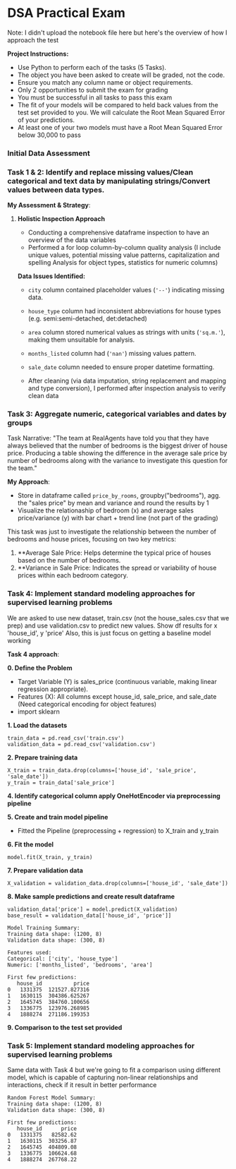 # DSA Practical Exam
Note: I didn't upload the notebook file here but here's the overview of how I approach the test

**Project Instructions:**
- Use Python to perform each of the tasks (5 Tasks).
- The object you have been asked to create will be graded, not the code.
- Ensure you match any column name or object requirements.
- Only 2 opportunities to submit the exam for grading
- You must be successful in all tasks to pass this exam
- The fit of your models will be compared to held back values from the test set provided to you. We will calculate the Root Mean Squared Error of your predictions.
- At least one of your two models must have a Root Mean Squared Error below 30,000 to pass  

### Initial Data Assessment

### Task 1 & 2:  Identify and replace missing values/Clean categorical and text data by manipulating strings/Convert values between data types.
**My Assessment & Strategy**:
1. **Holistic Inspection Approach**
    - Conducting a comprehensive dataframe inspection to have an overview of the data variables
   - Performed a for loop column-by-column quality analysis (I include unique values, potential missing value patterns, capitalization and spelling Analysis for object types, statistics for numeric columns)

   **Data Issues Identified:**
   - `city` column contained placeholder values (`'--'`) indicating missing data.
   - `house_type` column had inconsistent abbreviations for house types (e.g. semi:semi-detached, det:detached)
   - `area` column stored numerical values as strings with units (`'sq.m.'`), making them unsuitable for analysis.
   - `months_listed` column had (`'nan'`) missing values pattern.
   - `sale_date` column needed to ensure proper datetime formatting.
  
   - After cleaning (via data imputation, string replacement and mapping and type conversion), I performed after inspection analysis to verify clean data
     
### Task 3: Aggregate numeric, categorical variables and dates by groups
Task Narrative: "The team at RealAgents have told you that they have always believed that the number of bedrooms is the biggest driver of house price.
Producing a table showing the difference in the average sale price by number of bedrooms along with the variance to investigate this question for the team."

**My Approach**:
  - Store in dataframe called `price_by_rooms`, groupby("bedrooms"), agg. the "sales price" by mean and variance and round the results by 1
   - Visualize the relationaship of bedroom (x) and average sales price/variance (y) with bar chart + trend  line (not part of the grading)
     
This task was just to investigate the relationship between the number of bedrooms and house prices, focusing on two key metrics:
1. **Average Sale Price: Helps determine the typical price of houses based on the number of bedrooms. 
2. **Variance in Sale Price: Indicates the spread or variability of house prices within each bedroom category.

### Task 4: Implement standard modeling approaches for supervised learning problems

We are asked to use new dataset, train.csv (not the house_sales.csv that we prep) and use validation.csv to predict new values. Show df results for x 'house_id', y 'price'
Also, this is just focus on getting a baseline model working

**Task 4 approach**:

**0. Define the Problem**
   - Target Variable (Y) is sales_price (continuous variable, making linear regression appropriate).
   - Features (X): All columns except house_id, sale_price, and sale_date (Need categorical encoding for object features)
   - import sklearn
     
**1. Load the datasets**
```
train_data = pd.read_csv('train.csv')
validation_data = pd.read_csv('validation.csv')
```
**2. Prepare training data**
```
X_train = train_data.drop(columns=['house_id', 'sale_price', 'sale_date'])
y_train = train_data['sale_price']
```
**4. Identify categorical column apply OneHotEncoder via preprocessing pipeline**

**5. Create and train model pipeline**
- Fitted the Pipeline (preprocessing + regression) to X_train and y_train

**6. Fit the model**
```
model.fit(X_train, y_train)
```
**7. Prepare validation data**
```
X_validation = validation_data.drop(columns=['house_id', 'sale_date'])
```
**8. Make sample predictions and create result dataframe**
```
validation_data['price'] = model.predict(X_validation)
base_result = validation_data[['house_id', 'price']]
```
```
Model Training Summary:
Training data shape: (1200, 8)
Validation data shape: (300, 8)

Features used:
Categorical: ['city', 'house_type']
Numeric: ['months_listed', 'bedrooms', 'area']

First few predictions:
   house_id          price
0   1331375  121527.827316
1   1630115  304386.625267
2   1645745  384760.100656
3   1336775  123976.268985
4   1888274  271186.199353
```
**9. Comparison to the test set provided**

### Task 5: Implement standard modeling approaches for supervised learning problems
Same data with Task 4 but we're going to fit a comparison using different model, which is capable of capturing non-linear relationships and interactions, check if it result in better performance
```
Random Forest Model Summary:
Training data shape: (1200, 8)
Validation data shape: (300, 8)

First few predictions:
   house_id      price
0   1331375   82582.62
1   1630115  303256.87
2   1645745  404809.08
3   1336775  106624.68
4   1888274  267768.22
```
